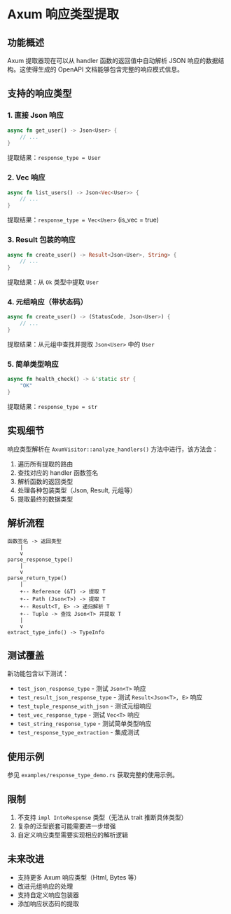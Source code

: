 # Axum 响应类型提取

## 功能概述

Axum 提取器现在可以从 handler 函数的返回值中自动解析 JSON 响应的数据结构。这使得生成的 OpenAPI 文档能够包含完整的响应模式信息。

## 支持的响应类型

### 1. 直接 Json 响应

```rust
async fn get_user() -> Json<User> {
    // ...
}
```

提取结果：`response_type = User`

### 2. Vec 响应

```rust
async fn list_users() -> Json<Vec<User>> {
    // ...
}
```

提取结果：`response_type = Vec<User>` (is_vec = true)

### 3. Result 包装的响应

```rust
async fn create_user() -> Result<Json<User>, String> {
    // ...
}
```

提取结果：从 `Ok` 类型中提取 `User`

### 4. 元组响应（带状态码）

```rust
async fn create_user() -> (StatusCode, Json<User>) {
    // ...
}
```

提取结果：从元组中查找并提取 `Json<User>` 中的 `User`

### 5. 简单类型响应

```rust
async fn health_check() -> &'static str {
    "OK"
}
```

提取结果：`response_type = str`

## 实现细节

响应类型解析在 `AxumVisitor::analyze_handlers()` 方法中进行，该方法会：

1. 遍历所有提取的路由
2. 查找对应的 handler 函数签名
3. 解析函数的返回类型
4. 处理各种包装类型（Json, Result, 元组等）
5. 提取最终的数据类型

## 解析流程

```
函数签名 -> 返回类型
    |
    v
parse_response_type()
    |
    v
parse_return_type()
    |
    +-- Reference (&T) -> 提取 T
    +-- Path (Json<T>) -> 提取 T
    +-- Result<T, E> -> 递归解析 T
    +-- Tuple -> 查找 Json<T> 并提取 T
    |
    v
extract_type_info() -> TypeInfo
```

## 测试覆盖

新功能包含以下测试：

- `test_json_response_type` - 测试 `Json<T>` 响应
- `test_result_json_response_type` - 测试 `Result<Json<T>, E>` 响应
- `test_tuple_response_with_json` - 测试元组响应
- `test_vec_response_type` - 测试 `Vec<T>` 响应
- `test_string_response_type` - 测试简单类型响应
- `test_response_type_extraction` - 集成测试

## 使用示例

参见 `examples/response_type_demo.rs` 获取完整的使用示例。

## 限制

1. 不支持 `impl IntoResponse` 类型（无法从 trait 推断具体类型）
2. 复杂的泛型嵌套可能需要进一步增强
3. 自定义响应类型需要实现相应的解析逻辑

## 未来改进

- 支持更多 Axum 响应类型（Html, Bytes 等）
- 改进元组响应的处理
- 支持自定义响应包装器
- 添加响应状态码的提取
